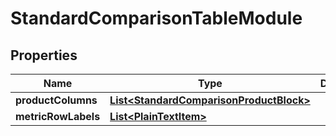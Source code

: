 # StandardComparisonTableModule

## Properties
Name | Type | Description | Notes
------------ | ------------- | ------------- | -------------
**productColumns** | [**List&lt;StandardComparisonProductBlock&gt;**](StandardComparisonProductBlock.md) |  |  [optional]
**metricRowLabels** | [**List&lt;PlainTextItem&gt;**](PlainTextItem.md) |  |  [optional]
